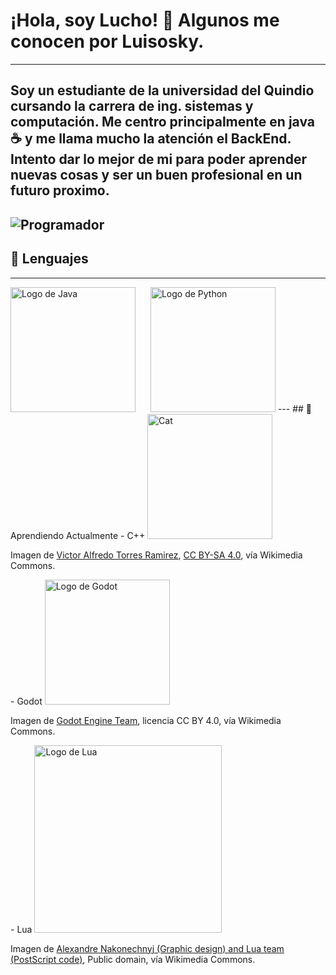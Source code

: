 # ¡Hola, soy Lucho! 👋 Algunos me conocen por Luisosky. 
---
Soy un estudiante de la universidad del Quindio cursando la carrera de ing. sistemas y computación. Me centro principalmente en java ☕️ y me llama mucho la atención el BackEnd. Intento dar lo mejor de mi para poder aprender nuevas cosas y ser un buen profesional en un futuro proximo.
---
![Programador](https://media.giphy.com/media/26AHONQ79FdWZhAI0/giphy.gif)
---
## 🔧 Lenguajes
---
<img src="https://upload.wikimedia.org/wikipedia/en/3/30/Java_programming_language_logo.svg" alt="Logo de Java" width="200" style="margin-right: 20px;">
<img src="https://upload.wikimedia.org/wikipedia/commons/c/c3/Python-logo-notext.svg" alt="Logo de Python" width="200">
---
## 🌱 Aprendiendo Actualmente
- C++
<img src="https://upload.wikimedia.org/wikipedia/commons/d/de/Cat_c%2B%2B.png" alt="Cat" width="200">

<p>Imagen de <a href="https://upload.wikimedia.org/wikipedia/commons/d/de/Cat_c%2B%2B.png">Victor Alfredo Torres Ramirez</a>, <a href="https://creativecommons.org/licenses/by-sa/4.0">CC BY-SA 4.0</a>, vía Wikimedia Commons.</p>
- Godot
<img src="https://upload.wikimedia.org/wikipedia/commons/b/b2/Godot_logo_original_vertical.svg" alt="Logo de Godot" width="200"">

<p>Imagen de <a href="https://commons.wikimedia.org/wiki/File:Godot_logo_original_vertical.svg">Godot Engine Team</a>, licencia CC BY 4.0, vía Wikimedia Commons.</p>
- Lua
<img src="https://upload.wikimedia.org/wikipedia/commons/c/cf/Lua-Logo.svg" alt="Logo de Lua" width="300">

<p>Imagen de <a href="https://commons.wikimedia.org/wiki/File:Lua-Logo.svg">Alexandre Nakonechnyj (Graphic design) and Lua team (PostScript code)</a>, Public domain, vía Wikimedia Commons.</p>

